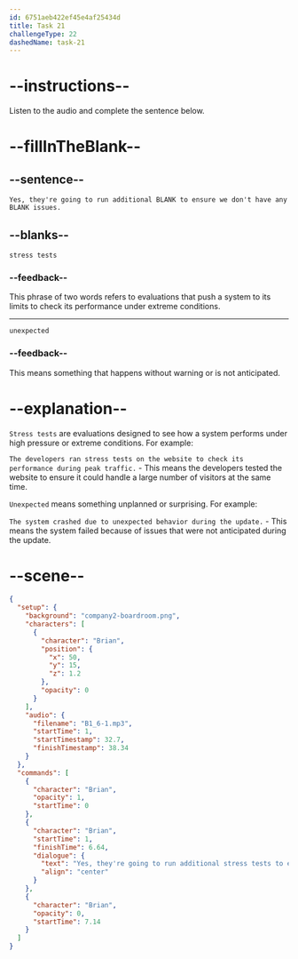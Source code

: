 ```yaml
---
id: 6751aeb422ef45e4af25434d
title: Task 21
challengeType: 22
dashedName: task-21
---
```


<!-- (Audio) Brian: Yes, they're going to run additional stress tests to ensure we don't have any unexpected issues. -->

# --instructions--

Listen to the audio and complete the sentence below.

# --fillInTheBlank--

## --sentence--

`Yes, they're going to run additional BLANK to ensure we don't have any BLANK issues.`

## --blanks--

`stress tests`

### --feedback--

This phrase of two words refers to evaluations that push a system to its limits to check its performance under extreme conditions.

---

`unexpected`

### --feedback--

This means something that happens without warning or is not anticipated.

# --explanation--

`Stress tests` are evaluations designed to see how a system performs under high pressure or extreme conditions. For example:  

`The developers ran stress tests on the website to check its performance during peak traffic.` - This means the developers tested the website to ensure it could handle a large number of visitors at the same time.

`Unexpected` means something unplanned or surprising. For example:  

`The system crashed due to unexpected behavior during the update.` - This means the system failed because of issues that were not anticipated during the update.

# --scene--

```json
{
  "setup": {
    "background": "company2-boardroom.png",
    "characters": [
      {
        "character": "Brian",
        "position": {
          "x": 50,
          "y": 15,
          "z": 1.2
        },
        "opacity": 0
      }
    ],
    "audio": {
      "filename": "B1_6-1.mp3",
      "startTime": 1,
      "startTimestamp": 32.7,
      "finishTimestamp": 38.34
    }
  },
  "commands": [
    {
      "character": "Brian",
      "opacity": 1,
      "startTime": 0
    },
    {
      "character": "Brian",
      "startTime": 1,
      "finishTime": 6.64,
      "dialogue": {
        "text": "Yes, they're going to run additional stress tests to ensure that we don't have any unexpected issues.",
        "align": "center"
      }
    },
    {
      "character": "Brian",
      "opacity": 0,
      "startTime": 7.14
    }
  ]
}
```
